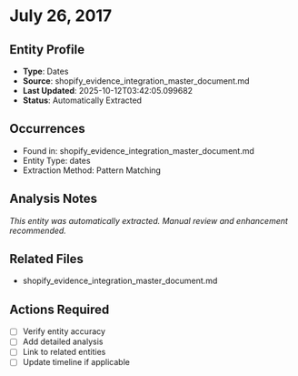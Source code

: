 # July 26, 2017

## Entity Profile
- **Type**: Dates
- **Source**: shopify_evidence_integration_master_document.md
- **Last Updated**: 2025-10-12T03:42:05.099682
- **Status**: Automatically Extracted

## Occurrences
- Found in: shopify_evidence_integration_master_document.md
- Entity Type: dates
- Extraction Method: Pattern Matching

## Analysis Notes
*This entity was automatically extracted. Manual review and enhancement recommended.*

## Related Files
- shopify_evidence_integration_master_document.md

## Actions Required
- [ ] Verify entity accuracy
- [ ] Add detailed analysis
- [ ] Link to related entities
- [ ] Update timeline if applicable
